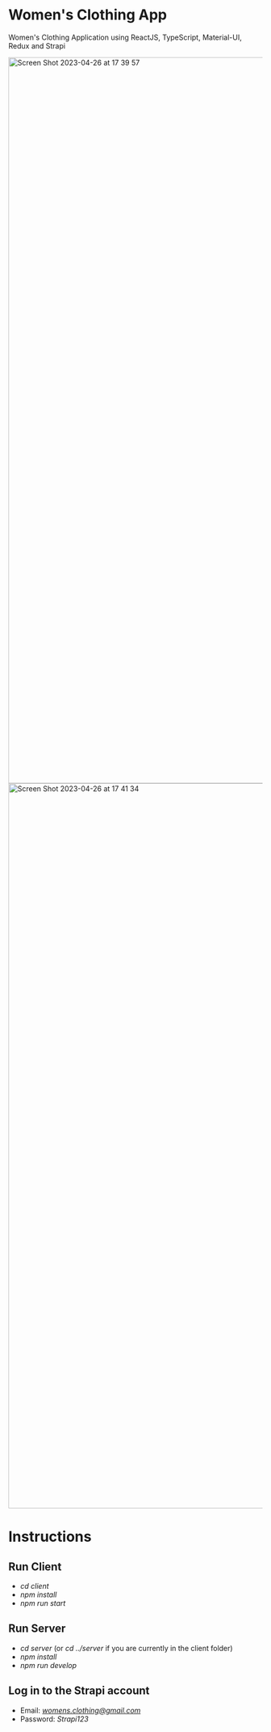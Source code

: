 # Women's Clothing App
Women's Clothing Application using ReactJS, TypeScript, Material-UI, Redux and Strapi


<img width="1436" alt="Screen Shot 2023-04-26 at 17 39 57" src="https://user-images.githubusercontent.com/51478477/234597093-aae5e16e-1d71-4bbc-ae5a-6ff7bf41c0a8.png">
<img width="1434" alt="Screen Shot 2023-04-26 at 17 41 34" src="https://user-images.githubusercontent.com/51478477/234597138-ce5c9be2-3f47-47f0-b407-916a9f56c67d.png">


# Instructions

## Run Client
- *cd client*
- *npm install*
- *npm run start*


## Run Server
- *cd server* (or *cd ../server* if you are currently in the client folder)
- *npm install*
- *npm run develop*


## Log in to the Strapi account
- Email: *womens.clothing@gmail.com*
- Password: *Strapi123*
